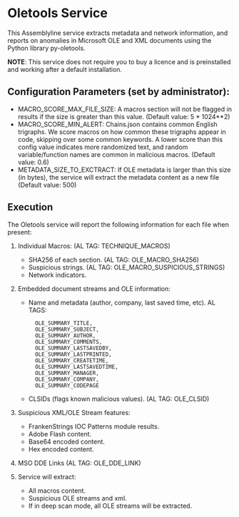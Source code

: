 # Oletools Service

This Assemblyline service extracts metadata and network information, and reports on anomalies in Microsoft OLE and 
XML documents using the Python library py-oletools.

**NOTE**: This service does not require you to buy a licence and is preinstalled and working after a default 
installation.

## Configuration Parameters (set by administrator):

- MACRO_SCORE_MAX_FILE_SIZE: A macros section will not be flagged in results if the size is greater than this value. 
(Default value: 5 * 1024**2)
- MACRO_SCORE_MIN_ALERT: Chains.json contains common English trigraphs. We score macros on how common these trigraphs 
appear in code, skipping over some common keywords. A lower score than this config value indicates more randomized text, 
and random variable/function names are common in malicious macros. (Default value: 0.6)
- METADATA_SIZE_TO_EXCTRACT: If OLE metadata is larger than this size (in bytes), the service will extract the metadata content as a new file (Default value: 500)  

## Execution

The Oletools service will report the following information for each file when present:

1. Individual Macros: (AL TAG: TECHNIQUE_MACROS)
    * SHA256 of each section. (AL TAG: OLE_MACRO_SHA256)
    * Suspicious strings. (AL TAG: OLE_MACRO_SUSPICIOUS_STRINGS)
    * Network indicators. 

2. Embedded document streams and OLE information:
    * Name and metadata (author, company, last saved time, etc). 
    AL TAGS:
    
            OLE_SUMMARY_TITLE,
            OLE_SUMMARY_SUBJECT,
            OLE_SUMMARY_AUTHOR,
            OLE_SUMMARY_COMMENTS,
            OLE_SUMMARY_LASTSAVEDBY,
            OLE_SUMMARY_LASTPRINTED,
            OLE_SUMMARY_CREATETIME,
            OLE_SUMMARY_LASTSAVEDTIME,
            OLE_SUMMARY_MANAGER,
            OLE_SUMMARY_COMPANY,
            OLE_SUMMARY_CODEPAGE
            
    * CLSIDs (flags known malicious values). (AL TAG: OLE_CLSID)

3. Suspicious XML/OLE Stream features:
    * FrankenStrings IOC Patterns module results.
    * Adobe Flash content.
    * Base64 encoded content.
    * Hex encoded content.

4. MSO DDE Links (AL TAG: OLE_DDE_LINK)

5. Service will extract: 
    * All macros content.
    * Suspicious OLE streams and xml.
    * If in deep scan mode, all OLE streams will be extracted.